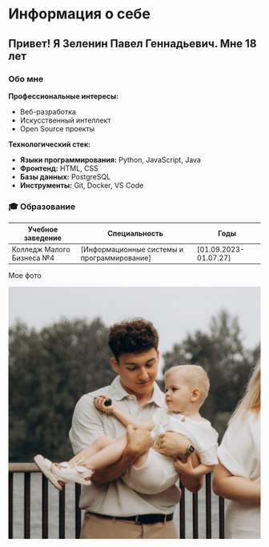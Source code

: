 # Информация о себе

## Привет! Я Зеленин Павел Геннадьевич. Мне 18 лет

### Обо мне

**Профессиональные интересы:**
- Веб-разработка
- Искусственный интеллект
- Open Source проекты

**Технологический стек:**
- **Языки программирования:** Python, JavaScript, Java
- **Фронтенд:** HTML, CSS
- **Базы данных:** PostgreSQL
- **Инструменты:** Git, Docker, VS Code

### 🎓 Образование

| Учебное заведение | Специальность | Годы |
|-------------------|---------------|------|
| Колледж Малого Бизнеса №4 | [Информационные системы и программирование] | [01.09.2023-01.07.27] |

Мое фото

![Моё фото](img\Photo.jpg)
